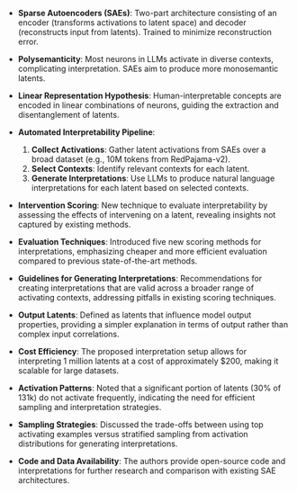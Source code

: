 - **Sparse Autoencoders (SAEs)**: Two-part architecture consisting of an encoder (transforms activations to latent space) and decoder (reconstructs input from latents). Trained to minimize reconstruction error.

- **Polysemanticity**: Most neurons in LLMs activate in diverse contexts, complicating interpretation. SAEs aim to produce more monosemantic latents.

- **Linear Representation Hypothesis**: Human-interpretable concepts are encoded in linear combinations of neurons, guiding the extraction and disentanglement of latents.

- **Automated Interpretability Pipeline**:
  1. **Collect Activations**: Gather latent activations from SAEs over a broad dataset (e.g., 10M tokens from RedPajama-v2).
  2. **Select Contexts**: Identify relevant contexts for each latent.
  3. **Generate Interpretations**: Use LLMs to produce natural language interpretations for each latent based on selected contexts.

- **Intervention Scoring**: New technique to evaluate interpretability by assessing the effects of intervening on a latent, revealing insights not captured by existing methods.

- **Evaluation Techniques**: Introduced five new scoring methods for interpretations, emphasizing cheaper and more efficient evaluation compared to previous state-of-the-art methods.

- **Guidelines for Generating Interpretations**: Recommendations for creating interpretations that are valid across a broader range of activating contexts, addressing pitfalls in existing scoring techniques.

- **Output Latents**: Defined as latents that influence model output properties, providing a simpler explanation in terms of output rather than complex input correlations.

- **Cost Efficiency**: The proposed interpretation setup allows for interpreting 1 million latents at a cost of approximately $200, making it scalable for large datasets.

- **Activation Patterns**: Noted that a significant portion of latents (30% of 131k) do not activate frequently, indicating the need for efficient sampling and interpretation strategies.

- **Sampling Strategies**: Discussed the trade-offs between using top activating examples versus stratified sampling from activation distributions for generating interpretations.

- **Code and Data Availability**: The authors provide open-source code and interpretations for further research and comparison with existing SAE architectures.